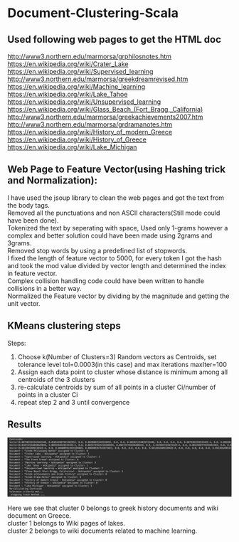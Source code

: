 # Document-Clustering-Scala

## Used following web pages to get the HTML doc   

http://www3.northern.edu/marmorsa/grphilosnotes.htm
https://en.wikipedia.org/wiki/Crater_Lake
https://en.wikipedia.org/wiki/Supervised_learning
http://www3.northern.edu/marmorsa/greekdreamrevised.htm
https://en.wikipedia.org/wiki/Machine_learning
https://en.wikipedia.org/wiki/Lake_Tahoe
https://en.wikipedia.org/wiki/Unsupervised_learning
https://en.wikipedia.org/wiki/Glass_Beach_(Fort_Bragg,_California)
http://www3.northern.edu/marmorsa/greekachievements2007.htm
http://www3.northern.edu/marmorsa/grdramanotes.htm
https://en.wikipedia.org/wiki/History_of_modern_Greece
https://en.wikipedia.org/wiki/History_of_Greece
https://en.wikipedia.org/wiki/Lake_Michigan
    
## Web Page to Feature Vector(using Hashing trick and Normalization):
I have used the jsoup library to clean the web pages and got the text from the body tags.    
Removed all the punctuations and non ASCII characters(Still mode could have been done).   
Tokenized the text by seperating with space, Used only 1-grams however a complex and better solution could have been made using 2grams and 3grams.     
Removed stop words by using a predefined list of stopwords.    
I fixed the length of feature vector to 5000, for every token I got the hash and took the mod value divided by vector length and determined the index in feature vector.    
Complex collision handling code could have been written to handle collisions in a better way.    
Normalized the Feature vector by dividing by the magnitude and getting the unit vector.    

## KMeans clustering steps     
Steps:    
1. Choose k(Number of Clusters=3) Random vectors as Centroids, set tolerance level tol=0.0003(in this case) and max iterations maxIter=100     
2. Assign each data point to cluster whose distance is minimum among all centroids of the 3 clusters      
2. re-calculate centroids by sum of all points in a cluster Ci/number of points in a cluster Ci      
3. repeat step 2 and 3 until convergence      


## Results     
![Results](https://github.com/darekarsam/Document-Clustering-Scala/blob/master/KMeans%20Clustering%20Results.png)

Here we see that cluster 0 belongs to greek history documents and wiki document on Greece.    
cluster 1 belongs to Wiki pages of lakes.    
cluster 2 belongs to wiki documents related to machine learning.
